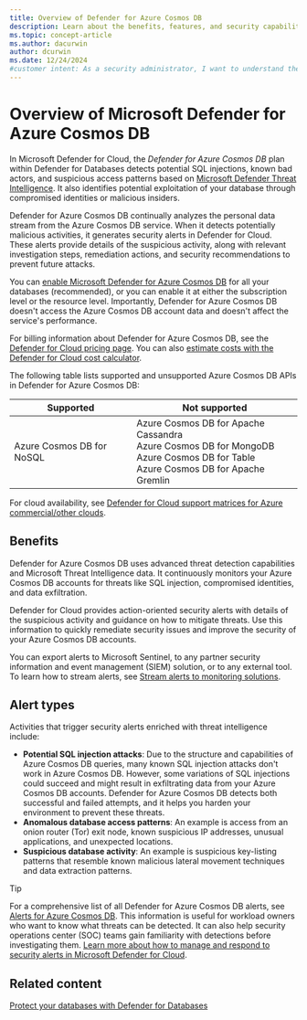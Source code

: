 ```yaml
---
title: Overview of Defender for Azure Cosmos DB
description: Learn about the benefits, features, and security capabilities of Microsoft Defender for Azure Cosmos DB to help protect your databases.
ms.topic: concept-article
ms.author: dacurwin
author: dcurwin
ms.date: 12/24/2024
#customer intent: As a security administrator, I want to understand the features of Microsoft Defender for Azure Cosmos DB so that I can protect my databases from threats.
---
```


# Overview of Microsoft Defender for Azure Cosmos DB

In Microsoft Defender for Cloud, the *Defender for Azure Cosmos DB* plan within Defender for Databases detects potential SQL injections, known bad actors, and suspicious access patterns based on [Microsoft Defender Threat Intelligence](https://www.microsoft.com/security/business/siem-and-xdr/microsoft-defender-threat-intelligence/). It also identifies potential exploitation of your database through compromised identities or malicious insiders.

Defender for Azure Cosmos DB continually analyzes the personal data stream from the Azure Cosmos DB service. When it detects potentially malicious activities, it generates security alerts in Defender for Cloud. These alerts provide details of the suspicious activity, along with relevant investigation steps, remediation actions, and security recommendations to prevent future attacks.

You can [enable Microsoft Defender for Azure Cosmos DB](quickstart-enable-database-protections.md) for all your databases (recommended), or you can enable it at either the subscription level or the resource level. Importantly, Defender for Azure Cosmos DB doesn't access the Azure Cosmos DB account data and doesn't affect the service's performance.

For billing information about Defender for Azure Cosmos DB, see the [Defender for Cloud pricing page](https://azure.microsoft.com/pricing/details/defender-for-cloud/). You can also [estimate costs with the Defender for Cloud cost calculator](cost-calculator.md).

The following table lists supported and unsupported Azure Cosmos DB APIs in Defender for Azure Cosmos DB:

| Supported | Not supported |
|--|--|
| Azure Cosmos DB for NoSQL |  Azure Cosmos DB for Apache Cassandra <br>  Azure Cosmos DB for MongoDB <br> Azure Cosmos DB for Table <br> Azure Cosmos DB for Apache Gremlin |

For cloud availability, see [Defender for Cloud support matrices for Azure commercial/other clouds](support-matrix-cloud-environment.md).

## Benefits

Defender for Azure Cosmos DB uses advanced threat detection capabilities and Microsoft Threat Intelligence data. It continuously monitors your Azure Cosmos DB accounts for threats like SQL injection, compromised identities, and data exfiltration.

Defender for Cloud provides action-oriented security alerts with details of the suspicious activity and guidance on how to mitigate threats. Use this information to quickly remediate security issues and improve the security of your Azure Cosmos DB accounts.

You can export alerts to Microsoft Sentinel, to any partner security information and event management (SIEM) solution, or to any external tool. To learn how to stream alerts, see [Stream alerts to monitoring solutions](export-to-siem.md).

## Alert types

Activities that trigger security alerts enriched with threat intelligence include:

- **Potential SQL injection attacks**: Due to the structure and capabilities of Azure Cosmos DB queries, many known SQL injection attacks don't work in Azure Cosmos DB. However, some variations of SQL injections could succeed and might result in exfiltrating data from your Azure Cosmos DB accounts. Defender for Azure Cosmos DB detects both successful and failed attempts, and it helps you harden your environment to prevent these threats.
- **Anomalous database access patterns**: An example is access from an onion router (Tor) exit node, known suspicious IP addresses, unusual applications, and unexpected locations.
- **Suspicious database activity**: An example is suspicious key-listing patterns that resemble known malicious lateral movement techniques and data extraction patterns.

> [!TIP]
> For a comprehensive list of all Defender for Azure Cosmos DB alerts, see [Alerts for Azure Cosmos DB](alerts-azure-cosmos-db.md). This information is useful for workload owners who want to know what threats can be detected. It can also help security operations center (SOC) teams gain familiarity with detections before investigating them. [Learn more about how to manage and respond to security alerts in Microsoft Defender for Cloud](managing-and-responding-alerts.md).

## Related content

[Protect your databases with Defender for Databases](quickstart-enable-database-protections.md)
